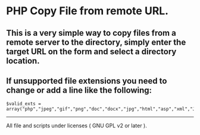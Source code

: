 PHP Copy File from remote URL.
==========
This is a very simple way to copy files from a remote server to the directory, simply enter the target URL on the form and select a directory location.
------------------
If unsupported file extensions you need to change or add a line like the following:
------------------

    $valid_exts = array("php","jpeg","gif","png","doc","docx","jpg","html","asp","xml","JPEG","bmp","zip"); 
------------------
All file and scripts under licenses ( GNU GPL v2 or later ).
